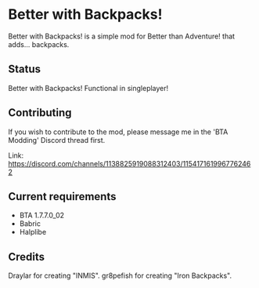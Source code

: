# Better with Backpacks!

Better with Backpacks! is a simple mod for Better than Adventure! that adds... backpacks.

## Status

Better with Backpacks! Functional in singleplayer!

## Contributing

If you wish to contribute to the mod, please message me in the 'BTA Modding' Discord thread first.

Link: https://discord.com/channels/1138825919088312403/1154171619967762462

## Current requirements

- BTA 1.7.7.0_02
- Babric
- Halplibe

## Credits

Draylar for creating "INMIS".
gr8pefish for creating "Iron Backpacks".
